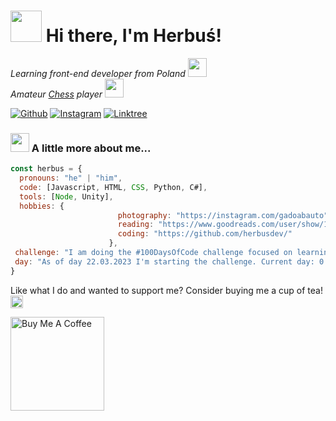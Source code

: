 <h1><img src="https://i.imgur.com/XkxgUdp.gif" width="50"/> Hi there, I'm Herbuś!</h1>
<i>Learning front-end developer from Poland <img src="https://i.imgur.com/J1F5eFn.gif" width="30"><br>
Amateur <a href="https://www.chess.com/member/imherbus">Chess</a> player <img src="https://i.imgur.com/1c1OsWj.gif" width="30"></i>

<p><a href="https://github.com/herbusdev" target="_blank"><img alt="Github" src="https://img.shields.io/badge/GitHub-%2312100E.svg?&style=for-the-badge&logo=Github&logoColor=white" /></a> 
<a href="https://instagram.com/gadoabauto" target="_blank"><img alt="Instagram" src="https://img.shields.io/badge/Instagram-E4405F?style=for-the-badge&logo=instagram&logoColor=white" /></a> 
<a href="https://linktree.com/herbusdev" target="_blank"><img alt="Linktree" src="https://img.shields.io/badge/linktree-1de9b6?style=for-the-badge&logo=linktree&logoColor=white" /></a> 

<h3><img src="https://i.imgur.com/zrXb3OY.png" width="30"> A little more about me...</h3>
  
```javascript
const herbus = {
  pronouns: "he" | "him",
  code: [Javascript, HTML, CSS, Python, C#],
  tools: [Node, Unity],
  hobbies: {
                        photography: "https://instagram.com/gadoabauto",
                        reading: "https://www.goodreads.com/user/show/158218676-herbus",
                        coding: "https://github.com/herbusdev/"
                      },
 challenge: "I am doing the #100DaysOfCode challenge focused on learning more Python.",
 day: "As of day 22.03.2023 I'm starting the challenge. Current day: 0."
}
```
  
<p>Like what I do and wanted to support me? Consider buying me a cup of tea! <img src="https://i.imgur.com/fMhXjLT.png" width="20"></p>
<a href="https://www.buymeacoffee.com/herbus" target="_blank"><img src="https://cdn.buymeacoffee.com/buttons/v2/default-red.png" alt="Buy Me A Coffee" width="150" ></a>
